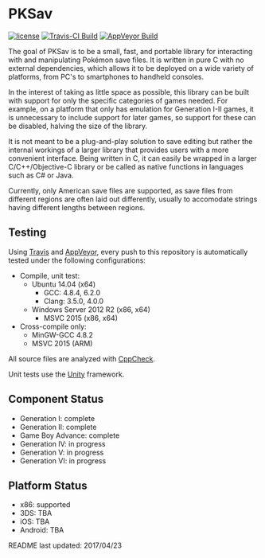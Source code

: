 PKSav
===============================================

[![license](https://img.shields.io/badge/license-MIT-blue.svg)](https://github.com/ncorgan/pksav/blob/master/LICENSE.txt)
[![Travis-CI Build](https://travis-ci.org/ncorgan/pksav.svg)](https://travis-ci.org/ncorgan/pksav)
[![AppVeyor Build](https://ci.appveyor.com/api/projects/status/github/ncorgan/pksav)](https://ci.appveyor.com/project/ncorgan/pksav)

The goal of PKSav is to be a small, fast, and portable library for interacting with
and manipulating Pokémon save files. It is written in pure C with no external dependencies,
which allows it to be deployed on a wide variety of platforms, from PC's to smartphones to
handheld consoles.

In the interest of taking as little space as possible, this library can be built with support
for only the specific categories of games needed. For example, on a platform that only has emulation
for Generation I-II games, it is unnecessary to include support for later games, so support for these
can be disabled, halving the size of the library.

It is not meant to be a plug-and-play solution to save editing but rather the
internal workings of a larger library that provides users with a more convenient interface.
Being written in C, it can easily be wrapped in a larger C/C++/Objective-C library or be called as native
functions in languages such as C# or Java.

Currently, only American save files are supported, as save files from different regions are often laid
out differently, usually to accomodate strings having different lengths between regions.

Testing
-------------------------------------

Using [Travis](https://travis-ci.org/ncorgan/pksav) and
[AppVeyor](https://ci.appveyor.com/project/ncorgan/pksav), every push to this
repository is automatically tested under the following configurations:

 * Compile, unit test:
   * Ubuntu 14.04 (x64)
     * GCC: 4.8.4, 6.2.0
     * Clang: 3.5.0, 4.0.0
   * Windows Server 2012 R2 (x86, x64)
     * MSVC 2015 (x86, x64)
 * Cross-compile only:
   * MinGW-GCC 4.8.2
   * MSVC 2015 (ARM)

All source files are analyzed with [CppCheck](http://cppcheck.sourceforge.net/).

Unit tests use the [Unity](https://github.com/ThrowTheSwitch/Unity) framework.

Component Status
-------------------------------------
 * Generation I: complete
 * Generation II: complete
 * Game Boy Advance: complete
 * Generation IV: in progress
 * Generation V: in progress
 * Generation VI: in progress

Platform Status
-------------------------------------
 * x86: supported
 * 3DS: TBA
 * iOS: TBA
 * Android: TBA

README last updated: 2017/04/23
